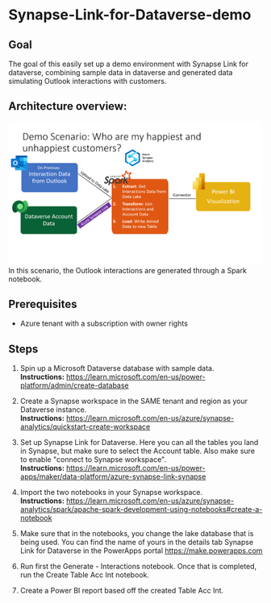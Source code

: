 # Synapse-Link-for-Dataverse-demo

## Goal
The goal of this easily set up a demo environment with Synapse Link for dataverse, combining sample data in dataverse and generated data simulating Outlook interactions with customers.

## Architecture overview:
![Demo scenario](https://github.com/Fredericvk/Synapse-Link-for-Dataverse-demo/blob/main/Architecture/Demo%20Scenario.png)  
In this scenario, the Outlook interactions are generated through a Spark notebook.

## Prerequisites
- Azure tenant with a subscription with owner rights

## Steps
1. Spin up a Microsoft Dataverse database with sample data.  
**Instructions:** https://learn.microsoft.com/en-us/power-platform/admin/create-database

2. Create a Synapse workspace in the SAME tenant and region as your Dataverse instance.  
**Instructions:** https://learn.microsoft.com/en-us/azure/synapse-analytics/quickstart-create-workspace

3. Set up Synapse Link for Dataverse. Here you can all the tables you land in Synapse, but make sure to select the Account table. Also make sure to enable "connect to Synapse workspace".  
**Instructions:** https://learn.microsoft.com/en-us/power-apps/maker/data-platform/azure-synapse-link-synapse

4. Import the two notebooks in your Synapse workspace.  
**Instructions:** https://learn.microsoft.com/en-us/azure/synapse-analytics/spark/apache-spark-development-using-notebooks#create-a-notebook

5. Make sure that in the notebooks, you change the lake database that is being used. You can find the name of yours in the details tab Synapse Link for Dataverse in the PowerApps portal https://make.powerapps.com
  
6. Run first the Generate - Interactions notebook. Once that is completed, run the Create Table Acc Int notebook.
  
7. Create a Power BI report based off the created Table Acc Int.
